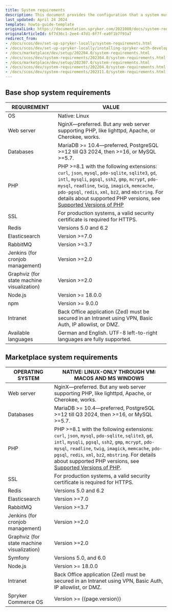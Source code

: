```yaml
---
title: System requirements
description: This document provides the configuration that a system must have in order for the Spryker project to run smoothly and efficiently.
last_updated: April 24 2024
template: howto-guide-template
originalLink: https://documentation.spryker.com/2021080/docs/system-requirements
originalArticleId: 6f7d36c1-2ee4-47d1-8f7f-ea0f1b7f93a7
redirect_from:
- /docs/scos/dev/set-up-spryker-locally/system-requirements.html
- /docs/scos/dev/set-up-spryker-locally/installing-spryker-with-development-virtual-machine/devvm-system-requirements.html
- /docs/marketplace/dev/setup/202204.0/system-requirements.html
- /docs/scos/dev/system-requirements/202304.0/system-requirements.html
- /docs/marketplace/dev/setup/202307.0/system-requirements.html
- /docs/scos/dev/system-requirements/202204.0/system-requirements.html
- /docs/scos/dev/system-requirements/202311.0/system-requirements.html
---
```


## Base shop system requirements


| REQUIREMENT | VALUE                                                                                                                                                                                                                                                                                                                                                                                                      |
|---|------------------------------------------------------------------------------------------------------------------------------------------------------------------------------------------------------------------------------------------------------------------------------------------------------------------------------------------------------------------------------------------------------------|
| OS                                        | Native: Linux                                                                                                                                                                                                                                                                                                                                                                                              |
| Web server                                | NginX—preferred. But any web server supporting PHP, like lighttpd, Apache, or Cherokee, works.                                                                                                                                                                                                                                                                                                             |
| Databases                                 | MariaDB >= 10.4—preferred, PostgreSQL >=12 till Q3 2024, then >=16, or MySQL >=5.7.                                                                                                                                                                                                                                                                                                   |
| PHP                                       | PHP >=8.1 with the following extensions: `curl`, `json`, `mysql`, `pdo-sqlite`, `sqlite3`, `gd`, `intl`, `mysqli`, `pgsql`, `ssh2`, `gmp`, `mcrypt`, `pdo-mysql`, `readline`, `twig`, `imagick`, `memcache`, `pdo-pgsql`, `redis`, `xml`, `bz2`, and `mbstring`. For details about supported PHP versions, see [Supported Versions of PHP](/docs/dg/dev/supported-versions-of-php.html) |
| SSL                                       | For production systems, a valid security certificate is required for HTTPS.                                                                                                                                                                                                                                                                                                                                    |
| Redis                                     | Versions 5.0 and 6.2                                                                                                                                                                                                                                                                                                                                                                                           |
| Elasticsearch                             | Version >=7.0                                                                                                                                                                                                                                                                                                                                                                                              |
| RabbitMQ                                  | Version >=3.7                                                                                                                                                                                                                                                                                                                                                                                                  |
| Jenkins (for cronjob management)          | Version >=2.0                                                                                                                                                                                                                                                                                                                                                                                                  |
| Graphviz (for state machine visualization) | Version >=2.0                                                                                                                                                                                                                                                                                                                                                                                                  |
| Node.js                                   | Version >= 18.0.0                                                                                                                                                                                                                                                                                                                                                                                              |
| npm                                       | Version >= 9.0.0                                                                                                                                                                                                                                                                                                                                                                                               |
| Intranet                                  | Back Office application (Zed) must be secured in an Intranet using VPN, Basic Auth, IP allowlist, or DMZ.                                                                                                                                                                                                                                                                                                    |
| Available languages                       | German and English. UTF-8 left-to-right languages are fully supported.                                                                                                                                                                                                                                                             |


## Marketplace system requirements

| OPERATING SYSTEM | NATIVE: LINUX-ONLY THROUGH VM: MACOS AND MS WINDOWS                                                                                                                                                                                                                                                                                                                                  |
|---|--------------------------------------------------------------------------------------------------------------------------------------------------------------------------------------------------------------------------------------------------------------------------------------------------------------------------------------------------------------------------------------|
| Web server                                | NginX—preferred. But any web server supporting PHP, like lighttpd, Apache, or Cherokee, works.                                                                                                                                                                                                                                                                                       |
| Databases                               | MariaDB >= 10.4—preferred, PostgreSQL >=12 till Q3 2024, then >=16, or MySQL >=5.7.                                                                                                                                                                                                                                                                                                  |
| PHP                                       | PHP >=8.1 with the following extensions: `curl`, `json`, `mysql`, `pdo-sqlite`, `sqlite3`, `gd`, `intl`, `mysqli`, `pgsql`, `ssh2`, `gmp`, `mcrypt`, `pdo-mysql`, `readline`, `twig`, `imagick`, `memcache`, `pdo-pgsql`, `redis`, `xml`, `bz2`, `mbstring`. For details about supported PHP versions, see [Supported Versions of PHP](/docs/dg/dev/supported-versions-of-php.html). |
| SSL                                       | For production systems, a valid security certificate is required for HTTPS.                                                                                                                                                                                                                                                                                                          |
| Redis                                     | Versions 5.0 and 6.2                                                                                                                                                                                                                                                                                                                                                                 |
| Elasticsearch                             | Version >=7.0                                                                                                                                                                                                                                                                                                                                                                        |
| RabbitMQ                                  | Version >=3.7                                                                                                                                                                                                                                                                                                                                                                        |
| Jenkins (for cronjob management)          | Version >=2.0                                                                                                                                                                                                                                                                                                                                                                        |
| Graphviz (for state machine visualization) | Version >=2.0                                                                                                                                                                                                                                                                                                                                                                        |
| Symfony                                   | Versions 5.0, and 6.0                                                                                                                                                                                                                                                                                                                                                                |
| Node.js                                   | Version >= 18.0.0                                                                                                                                                                                                                                                                                                                                                                    |
| Intranet                                  | Back Office application (Zed) must be secured in an Intranet using VPN, Basic Auth, IP allowlist, or DMZ.                                                                                                                                                                                                                                                                            |
| Spryker Commerce OS                       | Version >= {{page.version}}                                                                                                                                                                                                                                                                                                                                                          |
